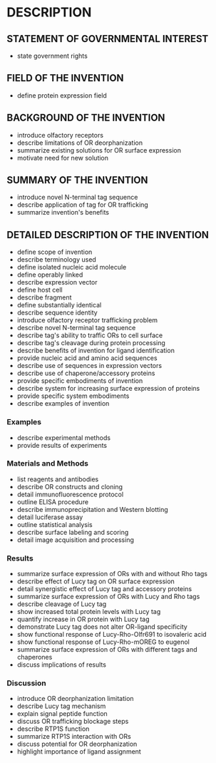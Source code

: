 # DESCRIPTION

## STATEMENT OF GOVERNMENTAL INTEREST

- state government rights

## FIELD OF THE INVENTION

- define protein expression field

## BACKGROUND OF THE INVENTION

- introduce olfactory receptors
- describe limitations of OR deorphanization
- summarize existing solutions for OR surface expression
- motivate need for new solution

## SUMMARY OF THE INVENTION

- introduce novel N-terminal tag sequence
- describe application of tag for OR trafficking
- summarize invention's benefits

## DETAILED DESCRIPTION OF THE INVENTION

- define scope of invention
- describe terminology used
- define isolated nucleic acid molecule
- define operably linked
- describe expression vector
- define host cell
- describe fragment
- define substantially identical
- describe sequence identity
- introduce olfactory receptor trafficking problem
- describe novel N-terminal tag sequence
- describe tag's ability to traffic ORs to cell surface
- describe tag's cleavage during protein processing
- describe benefits of invention for ligand identification
- provide nucleic acid and amino acid sequences
- describe use of sequences in expression vectors
- describe use of chaperone/accessory proteins
- provide specific embodiments of invention
- describe system for increasing surface expression of proteins
- provide specific system embodiments
- describe examples of invention

### Examples

- describe experimental methods
- provide results of experiments

### Materials and Methods

- list reagents and antibodies
- describe OR constructs and cloning
- detail immunofluorescence protocol
- outline ELISA procedure
- describe immunoprecipitation and Western blotting
- detail luciferase assay
- outline statistical analysis
- describe surface labeling and scoring
- detail image acquisition and processing

### Results

- summarize surface expression of ORs with and without Rho tags
- describe effect of Lucy tag on OR surface expression
- detail synergistic effect of Lucy tag and accessory proteins
- summarize surface expression of ORs with Lucy and Rho tags
- describe cleavage of Lucy tag
- show increased total protein levels with Lucy tag
- quantify increase in OR protein with Lucy tag
- demonstrate Lucy tag does not alter OR-ligand specificity
- show functional response of Lucy-Rho-Olfr691 to isovaleric acid
- show functional response of Lucy-Rho-mOREG to eugenol
- summarize surface expression of ORs with different tags and chaperones
- discuss implications of results

### Discussion

- introduce OR deorphanization limitation
- describe Lucy tag mechanism
- explain signal peptide function
- discuss OR trafficking blockage steps
- describe RTP1S function
- summarize RTP1S interaction with ORs
- discuss potential for OR deorphanization
- highlight importance of ligand assignment

